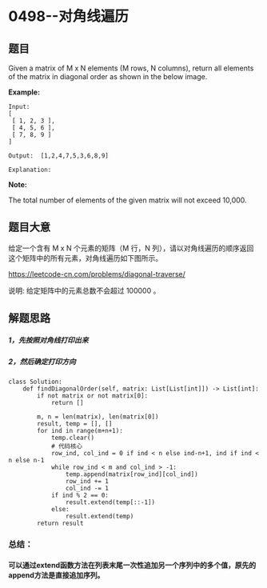 # 0498--对角线遍历

## 题目

Given a matrix of M x N elements (M rows, N columns), return all elements of the matrix in diagonal order as shown in the below image.

**Example:**

```
Input:
[
 [ 1, 2, 3 ],
 [ 4, 5, 6 ],
 [ 7, 8, 9 ]
]

Output:  [1,2,4,7,5,3,6,8,9]

Explanation:
```



**Note:**

The total number of elements of the given matrix will not exceed 10,000.

## 题目大意

给定一个含有 M x N 个元素的矩阵（M 行，N 列），请以对角线遍历的顺序返回这个矩阵中的所有元素，对角线遍历如下图所示。

https://leetcode-cn.com/problems/diagonal-traverse/

说明: 给定矩阵中的元素总数不会超过 100000 。

## 解题思路

##### 1，先按照对角线打印出来

##### 2，然后确定打印方向



```
class Solution:
    def findDiagonalOrder(self, matrix: List[List[int]]) -> List[int]:
        if not matrix or not matrix[0]:
            return []

        m, n = len(matrix), len(matrix[0])
        result, temp = [], []
        for ind in range(m+n+1):
            temp.clear()
            # 代码核心
            row_ind, col_ind = 0 if ind < n else ind-n+1, ind if ind < n else n-1
            while row_ind < m and col_ind > -1:
                temp.append(matrix[row_ind][col_ind])
                row_ind += 1
                col_ind -= 1
            if ind % 2 == 0:
                result.extend(temp[::-1])
            else:
                result.extend(temp)
        return result
```

### 总结：

#### 可以通过extend函数方法在列表末尾一次性追加另一个序列中的多个值，原先的append方法是直接追加序列。